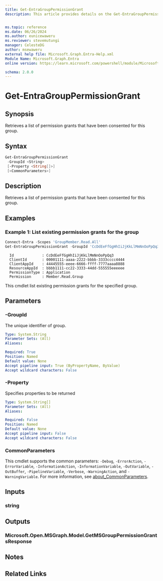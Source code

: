 ```yaml
---
title: Get-EntraGroupPermissionGrant
description: This article provides details on the Get-EntraGroupPermissionGrant command.


ms.topic: reference
ms.date: 06/26/2024
ms.author: eunicewaweru
ms.reviewer: stevemutungi
manager: CelesteDG
author: msewaweru
external help file: Microsoft.Graph.Entra-Help.xml
Module Name: Microsoft.Graph.Entra
online version: https://learn.microsoft.com/powershell/module/Microsoft.Graph.Entra/Get-EntraGroupPermissionGrant

schema: 2.0.0
---
```


# Get-EntraGroupPermissionGrant

## Synopsis

Retrieves a list of permission grants that have been consented for this group.

## Syntax

```powershell
Get-EntraGroupPermissionGrant
 -GroupId <String>
 [-Property <String[]>]
 [<CommonParameters>]
```

## Description

Retrieves a list of permission grants that have been consented for this group.

## Examples

### Example 1: List existing permission grants for the group

```powershell
Connect-Entra -Scopes 'GroupMember.Read.All' 
Get-EntraGroupPermissionGrant -GroupId 'CcDdEeFfGgHhIiJjKkLlMmNnOoPpQq3'
```

```Output
  Id             : CcDdEeFfGgHhIiJjKkLlMmNnOoPpQq3
  ClientId       : 00001111-aaaa-2222-bbbb-3333cccc4444
  ClientAppId    : 44445555-eeee-6666-ffff-7777aaaa8888
  ResourceAppId  : bbbb1111-cc22-3333-44dd-555555eeeeee
  PermissionType : Application
  Permission     : Member.Read.Group
```

This cmdlet list existing permission grants for the specified group.

## Parameters

### -GroupId

The unique identifier of group.

```yaml
Type: System.String
Parameter Sets: (All)
Aliases:

Required: True
Position: Named
Default value: None
Accept pipeline input: True (ByPropertyName, ByValue)
Accept wildcard characters: False
```

### -Property

Specifies properties to be returned

```yaml
Type: System.String[]
Parameter Sets: (All)
Aliases:

Required: False
Position: Named
Default value: None
Accept pipeline input: False
Accept wildcard characters: False
```

### CommonParameters

This cmdlet supports the common parameters: `-Debug`, `-ErrorAction`, `-ErrorVariable`, `-InformationAction`, `-InformationVariable`, `-OutVariable`, `-OutBuffer`, `-PipelineVariable`, `-Verbose`, `-WarningAction`, and `-WarningVariable`. For more information, see [about_CommonParameters](https://go.microsoft.com/fwlink/?LinkID=113216).

## Inputs

### string

## Outputs

### Microsoft.Open.MSGraph.Model.GetMSGroupPermissionGrantsResponse

## Notes

## Related Links
